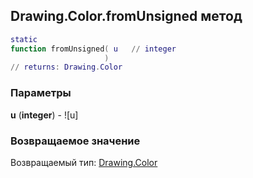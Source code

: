 ## Drawing.Color.fromUnsigned метод


```lua
static
function fromUnsigned( u   // integer
                     )
// returns: Drawing.Color
```


### Параметры

**u** (**integer**) - ![u]

### Возвращаемое значение

Возвращаемый тип: [Drawing.Color](../../Drawing/Color.md)

